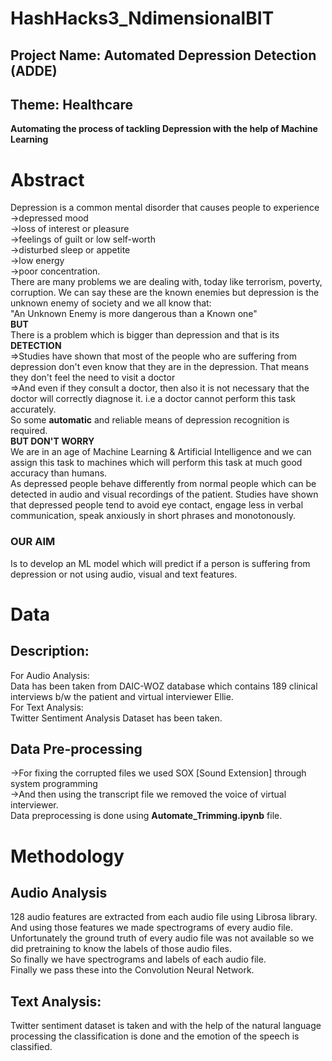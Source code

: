 # HashHacks3_NdimensionalBIT
## Project Name: Automated Depression Detection (ADDE)
## Theme: Healthcare
<b>Automating the process of tackling Depression with the help of Machine Learning</b> <br>

# Abstract

Depression is a common mental disorder that causes people to experience <br>
->depressed mood<br>
->loss of interest or pleasure<br>
->feelings of guilt or low self-worth<br>
->disturbed sleep or appetite<br>
->low energy<br>
->poor concentration.<br>
There are many problems we are dealing with, today like terrorism, poverty, corruption. We can say these are the known enemies but depression is the unknown enemy of society and we all know that:<br>
"An Unknown Enemy is more dangerous than a Known one"<br>
 <b>BUT</b> <br>
There is a problem which is bigger than depression and that is its  <b>DETECTION</b> <br>
=>Studies have shown that most of the people who are suffering from depression don't even know that they are in the depression. That means they don't feel the need to visit a doctor<br>
=>And even if they consult a doctor, then also it is not necessary that the doctor will correctly diagnose it. i.e a doctor cannot perform this task accurately.<br>
So some <b>automatic</b> and reliable means of depression recognition is required.<br>
<b>BUT DON'T WORRY</b><br>
We are in an age of Machine Learning & Artificial Intelligence and we can assign this task to machines which will perform this task at much good accuracy than humans.<br>
As depressed people behave differently from normal people which can be detected in audio and visual recordings of the patient. Studies have shown that depressed people tend to avoid eye contact, engage less in verbal communication, speak anxiously in short phrases and monotonously.<br>
### OUR AIM<br>
Is to develop an ML model which will predict if a person is suffering from depression or not using audio, visual and text features.<br>
# Data <br>
## Description:<br>
For Audio Analysis:<br>
Data has been taken from DAIC-WOZ database which contains 189 clinical interviews b/w the patient and virtual interviewer Ellie. <br>
For Text Analysis:<br>
Twitter Sentiment Analysis Dataset has been taken.<br>

## Data Pre-processing <br>
->For fixing the corrupted files we used SOX [Sound Extension] through system programming<br>
->And then using the transcript file we removed the voice of virtual interviewer.<br>
Data preprocessing is done using <b>Automate_Trimming.ipynb</b> file.<br>

# Methodology<br>
## Audio Analysis<br>
128 audio features are extracted from each audio file using Librosa library.<br>
And using those features we made spectrograms of every audio file.<br>
Unfortunately the ground truth of every audio file was not available so we did pretraining to know the labels of those audio files.<br>
So finally we have spectrograms and labels of each audio file.<br>
Finally we pass these into the Convolution Neural Network.<br>

## Text Analysis:<br>
Twitter sentiment dataset is taken and with the help of the natural language processing the classification is done and the emotion of the speech is classified.


